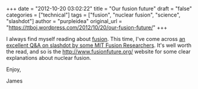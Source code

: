 +++
date = "2012-10-20 03:02:22"
title = "Our fusion future"
draft = "false"
categories = ["technical"]
tags = ["fusion", "nuclear fusion", "science", "slashdot"]
author = "purpleidea"
original_url = "https://ttboj.wordpress.com/2012/10/20/our-fusion-future/"
+++

I always find myself reading about <a href="http://en.wikipedia.org/wiki/Nuclear_fusion">fusion</a>. This time, I've come across <a href="http://hardware.slashdot.org/story/12/04/11/0435231/mit-fusion-researchers-answer-your-questions">an excellent Q&amp;A on slashdot by some MIT Fusion Researchers</a>. It's well worth the read, and so is the <a href="http://www.fusionfuture.org/">http://www.fusionfuture.org/</a> website for some clear explanations about nuclear fusion.

Enjoy,

James

